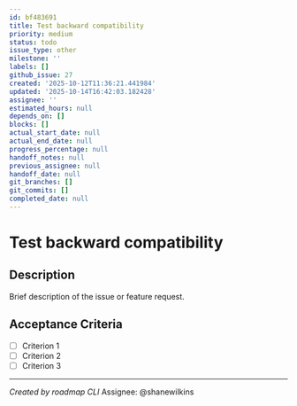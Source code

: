 ```yaml
---
id: bf483691
title: Test backward compatibility
priority: medium
status: todo
issue_type: other
milestone: ''
labels: []
github_issue: 27
created: '2025-10-12T11:36:21.441984'
updated: '2025-10-14T16:42:03.182428'
assignee: ''
estimated_hours: null
depends_on: []
blocks: []
actual_start_date: null
actual_end_date: null
progress_percentage: null
handoff_notes: null
previous_assignee: null
handoff_date: null
git_branches: []
git_commits: []
completed_date: null
---
```


# Test backward compatibility

## Description

Brief description of the issue or feature request.

## Acceptance Criteria

- [ ] Criterion 1
- [ ] Criterion 2
- [ ] Criterion 3

---
*Created by roadmap CLI*
Assignee: @shanewilkins